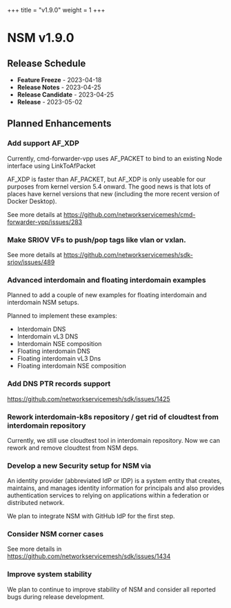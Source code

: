 +++
title = "v1.9.0"
weight = 1
+++

# NSM v1.9.0

## Release Schedule


- **Feature Freeze** -  2023-04-18
- **Release Notes** -  2023-04-25
- **Release Candidate** -  2023-04-25
- **Release** -  2023-05-02


## Planned Enhancements

### Add support AF_XDP


Currently, cmd-forwarder-vpp uses AF_PACKET to bind to an existing Node interface using LinkToAfPacket

AF_XDP is faster than AF_PACKET, but AF_XDP is only useable for our purposes from kernel version 5.4 onward. The good news is that lots of places have kernel versions that new (including the more recent version of Docker Desktop).


See more details at https://github.com/networkservicemesh/cmd-forwarder-vpp/issues/283

### Make SRIOV VFs to push/pop tags like vlan or vxlan. 

See more details at https://github.com/networkservicemesh/sdk-sriov/issues/489

### Advanced interdomain and floating interdomain examples

Planned to add a couple of new examples for floating interdomain and interdomain NSM setups.


Planned to implement these examples:

- Interdomain DNS
- Interdomain vL3 DNS
- Interdomain NSE composition
- Floating interdomain DNS
- Floating interdomain vL3 Dns
- Floating interdomain NSE composition

### Add DNS PTR records support

https://github.com/networkservicemesh/sdk/issues/1425

### Rework interdomain-k8s repository / get rid of cloudtest from interdomain repository

Currently, we still use cloudtest tool in interdomain repository. Now we can rework and remove cloudtest from NSM deps.

### Develop a new Security setup for NSM via 

An identity provider (abbreviated IdP or IDP) is a system entity that creates, maintains, and manages identity information for principals and also provides authentication services to relying on applications within a federation or distributed network.


We plan to integrate NSM with GitHub IdP for the first step.


### Consider NSM corner cases


See more details in https://github.com/networkservicemesh/sdk/issues/1434


### Improve system stability

We plan to continue to improve stability of NSM and consider all reported bugs during release development.




